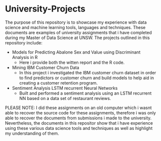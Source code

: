 # University-Projects
The purpose of this repository is to showcase my experience with data science and machine learning tools, languages and techniques. These documents are examples of university assignments that i have completed during my Master of Data Science at UNSW. 
The projects outlined in this repository include:
* Models for Predicting Abalone Sex and Value using Discriminant Analysis in R
    - Here i provide both the witten report and the R code.
* Mining IBM Customer Churn Data
    - In this project i investigated the IBM customer churn dataset in order to find predictors or customer churn and build models to help aid in creating a customer retention program.
* Sentiment Analysis LSTM recurrent Neural Networks
    - Built and performed a sentiment analysis using an LSTM recurrent NN based on a data set of restaurant reviews.

 PLEASE NOTE: I did these assignments on an old computer which i wasnt able to recover the source code for these assignments, therefore i was only able to recover the documents from submissions i made to the university. Nevertheless, the documents in this repositor show that i have experience using these various data science tools and techniques as well as highlight my understanding of them. 
 
